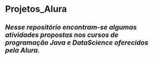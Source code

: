 ﻿# Projetos_Alura

 ## *Nesse repositório encontram-se algumas atividades propostas nos cursos de programação Java e DataScience oferecidos pela Alura.*






